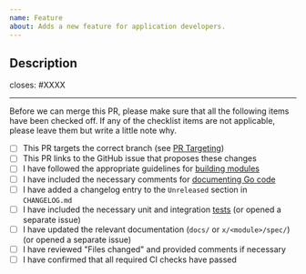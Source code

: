 ```yaml
---
name: Feature 
about: Adds a new feature for application developers.
---
```


## Description

<!-- Add a description of the changes that this PR introduces and the files that
are the most critical to review. -->

closes: #XXXX

---

Before we can merge this PR, please make sure that all the following items have been
checked off. If any of the checklist items are not applicable, please leave them but
write a little note why.

- [ ] This PR targets the correct branch (see [PR Targeting](https://github.com/cosmos/cosmos-sdk/blob/master/CONTRIBUTING.md#pr-targeting))
- [ ] This PR links to the GitHub issue that proposes these changes
- [ ] I have followed the appropriate guidelines for [building modules](https://github.com/cosmos/cosmos-sdk/blob/master/docs/building-modules)
- [ ] I have included the necessary comments for [documenting Go code](https://blog.golang.org/godoc)
- [ ] I have added a changelog entry to the `Unreleased` section in `CHANGELOG.md`
- [ ] I have included the necessary unit and integration [tests](https://github.com/cosmos/cosmos-sdk/blob/master/CONTRIBUTING.md#testing) (or opened a separate issue)
- [ ] I have updated the relevant documentation (`docs/` or `x/<module>/spec/`) (or opened a separate issue)
- [ ] I have reviewed "Files changed" and provided comments if necessary
- [ ] I have confirmed that all required CI checks have passed